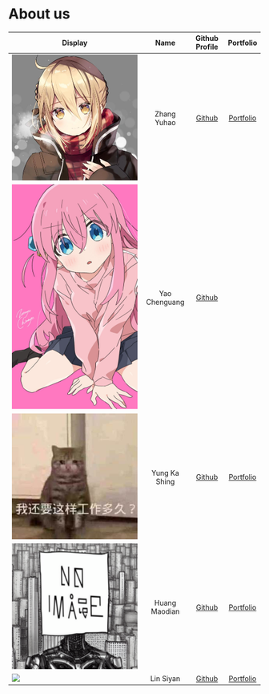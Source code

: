 # About us

Display |    Name     | Github Profile | Portfolio 
--------|:-----------:|:--------------:|:---------:
![saber](assets/images/saber.jpg) | Zhang Yuhao  | [Github](https://github.com/yzhanglp) | [Portfolio](https://yzhanglp.com)
![bocchi](assets/images/bocchi.jpg) | Yao Chenguang|[Github](https://github.com/classskipper351)|
![andy123qq4](assets/images/andy123qq4.jpg) | Yung Ka Shing | [Github](https://github.com/andy123qq4) | [Portfolio](team/yaochenguang.md)
![](assets/images/IMG_1918.PNG) | Huang Maodian | [Github](https://github.com/Geinzit) | [Portfolio](team/huangmaodian.md)
![](https://via.placeholder.com/100.png?text=Photo) | Lin Siyan | [Github](https://github.com/Celineyaa) | [Portfolio](docs/team/johndoe.md)


